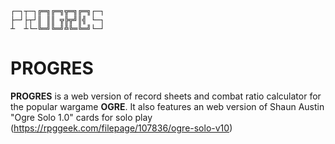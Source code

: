 ```
┌─┐┬─┐╔═╗╔═╗╦═╗╔═╗┌─┐
├─┘├┬┘║ ║║ ╦╠╦╝║╣ └─┐
┴  ┴└─╚═╝╚═╝╩╚═╚═╝└─┘
```

# PROGRES

**PROGRES** is a web version of record sheets and combat ratio calculator for the popular wargame **OGRE**. It also features an web version of Shaun Austin "Ogre Solo 1.0" cards for solo play (https://rpggeek.com/filepage/107836/ogre-solo-v10)
